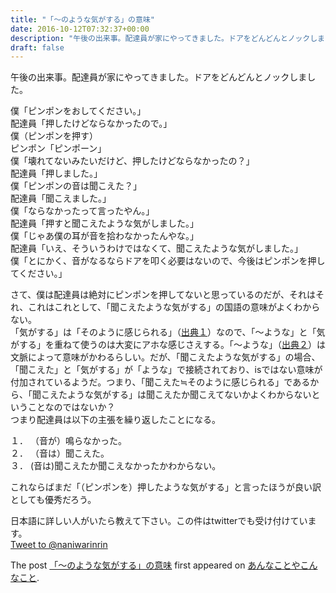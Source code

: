 ```yaml
---
title: "「〜のような気がする」の意味"
date: 2016-10-12T07:32:37+00:00
description: "午後の出来事。配達員が家にやってきました。ドアをどんどんとノックしました。 僕「ピンポンをおしてください。」 配達員「押したけどならなかったので。」 僕（ピンポンを押す） ピンポン「ピンポーン」 僕「壊れてないみたいだけ ..."
draft: false
---
```


午後の出来事。配達員が家にやってきました。ドアをどんどんとノックしました。

僕「ピンポンをおしてください。」  
配達員「押したけどならなかったので。」  
僕（ピンポンを押す）  
ピンポン「ピンポーン」  
僕「壊れてないみたいだけど、押したけどならなかったの？」  
配達員「押しました。」  
僕「ピンポンの音は聞こえた？」  
配達員「聞こえました。」  
僕「ならなかったって言ったやん。」  
配達員「押すと聞こえたような気がしました。」  
僕「じゃあ僕の耳が音を拾わなかったんやな。」  
配達員「いえ、そういうわけではなくて、聞こえたような気がしました。」  
僕「とにかく、音がなるならドアを叩く必要はないので、今後はピンポンを押してください。」

さて、僕は配達員は絶対にピンポンを押してないと思っているのだが、それはそれ、これはこれとして、「聞こえたような気がする」の国語の意味がよくわからない。  
「気がする」は「そのように感じられる」（[出典１](http://dictionary.goo.ne.jp/jn/50078/meaning/m0u/)）なので、「〜ような」と「気がする」を重ねて使うのは大変にアホな感じさえする。「〜ような」（[出典２](https://www.lang.nagoya-u.ac.jp/nichigen/issue/pdf/10/10-02.pdf)）は文脈によって意味がかわるらしい。だが、「聞こえたような気がする」の場合、「聞こえた」と「気がする」が「ような」で接続されており、isではない意味が付加されているようだ。つまり、「聞こえた≒そのように感じられる」であるから、「聞こえたような気がする」は聞こえたか聞こえてないかよくわからないということなのではないか？  
つまり配達員は以下の主張を繰り返したことになる。

１． （音が）鳴らなかった。  
２． （音は）聞こえた。  
３． (音は)聞こえたか聞こえなかったかわからない。

これならばまだ「（ピンポンを）押したような気がする」と言ったほうが良い訳としても優秀だろう。

日本語に詳しい人がいたら教えて下さい。この件はtwitterでも受け付けています。  
[Tweet to @naniwarinrin](https://twitter.com/intent/tweet?screen_name=naniwarinrin)

The post [「〜のような気がする」の意味](https://blog.cfw4.tokyo/wordpress/378/) first appeared on [あんなことやこんなこと](https://blog.cfw4.tokyo).